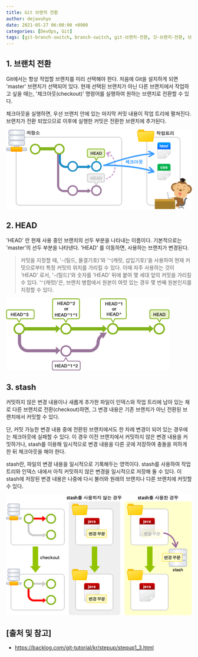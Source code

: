 ```yaml
---
title: Git 브랜치 전환
author: dejavuhyo
date: 2021-05-27 06:00:00 +0900
categories: [DevOps, Git]
tags: [git-branch-switch, branch-switch, git-브랜치-전환, 깃-브랜치-전환, 브랜치-전환]
---
```


## 1. 브랜치 전환
Git에서는 항상 작업할 브랜치를 미리 선택해야 한다. 처음에 Git을 설치하게 되면 'master' 브랜치가 선택되어 있다. 현재 선택된 브랜치가 아닌 다른 브랜치에서 작업하고 싶을 때는, '체크아웃(checkout)' 명령어를 실행하여 원하는 브랜치로 전환할 수 있다.

체크아웃을 실행하면, 우선 브랜치 안에 있는 마지막 커밋 내용이 작업 트리에 펼쳐진다. 브랜치가 전환 되었으므로 이후에 실행한 커밋은 전환한 브랜치에 추가된다.

![switch-branch](/assets/img/2021-05-27-switch-git-branch/switch-branch.png)

## 2. HEAD
'HEAD' 란 현재 사용 중인 브랜치의 선두 부분을 나타내는 이름이다. 기본적으로는 'master'의 선두 부분을 나타낸다. 'HEAD' 를 이동하면, 사용하는 브랜치가 변경된다.

> 커밋을 지정할 때, '```~```(틸드, 물결기호)'와 '```^```(캐럿, 삽입기호)'을 사용하여 현재 커밋으로부터 특정 커밋의 위치를 가리킬 수 있다. 이때 자주 사용하는 것이 'HEAD' 로서, '```~```(틸드)'와 숫자를 'HEAD' 뒤에 붙여 몇 세대 앞의 커밋을 가리킬 수 있다. '```^```(캐럿)'은, 브랜치 병합에서 원본이 여럿 있는 경우 몇 번째 원본인지를 지정할 수 있다.

![head](/assets/img/2021-05-27-switch-git-branch/head.png)

## 3. stash
커밋하지 않은 변경 내용이나 새롭게 추가한 파일이 인덱스와 작업 트리에 남아 있는 채로 다른 브랜치로 전환(checkout)하면, 그 변경 내용은 기존 브랜치가 아닌 전환된 브랜치에서 커밋할 수 있다.

단, 커밋 가능한 변경 내용 중에 전환된 브랜치에서도 한 차례 변경이 되어 있는 경우에는 체크아웃에 실패할 수 있다. 이 경우 이전 브랜치에서 커밋하지 않은 변경 내용을 커밋하거나, stash를 이용해 일시적으로 변경 내용을 다른 곳에 저장하여 충돌을 피하게 한 뒤 체크아웃을 해야 한다.

stash란, 파일의 변경 내용을 일시적으로 기록해두는 영역이다. stash를 사용하여 작업 트리와 인덱스 내에서 아직 커밋하지 않은 변경을 일시적으로 저장해 둘 수 있다. 이 stash에 저장된 변경 내용은 나중에 다시 불러와 원래의 브랜치나 다른 브랜치에 커밋할 수 있다.

![stash](/assets/img/2021-05-27-switch-git-branch/stash.png)

## [출처 및 참고]
* <https://backlog.com/git-tutorial/kr/stepup/stepup1_3.html>
